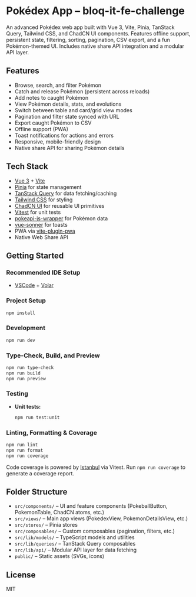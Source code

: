 # Pokédex App – bloq-it-fe-challenge

An advanced Pokédex web app built with Vue 3, Vite, Pinia, TanStack Query, Tailwind CSS, and ChadCN UI components. Features offline support, persistent state, filtering, sorting, pagination, CSV export, and a fun Pokémon-themed UI. Includes native share API integration and a modular API layer.

## Features

- Browse, search, and filter Pokémon
- Catch and release Pokémon (persistent across reloads)
- Add notes to caught Pokémon
- View Pokémon details, stats, and evolutions
- Switch between table and card/grid view modes
- Pagination and filter state synced with URL
- Export caught Pokémon to CSV
- Offline support (PWA)
- Toast notifications for actions and errors
- Responsive, mobile-friendly design
- Native share API for sharing Pokémon details

## Tech Stack

- [Vue 3](https://vuejs.org/) + [Vite](https://vitejs.dev/)
- [Pinia](https://pinia.vuejs.org/) for state management
- [TanStack Query](https://tanstack.com/query/latest) for data fetching/caching
- [Tailwind CSS](https://tailwindcss.com/) for styling
- [ChadCN UI](https://ui.shadcn.com/) for reusable UI primitives
- [Vitest](https://vitest.dev/) for unit tests
- [pokeapi-js-wrapper](https://github.com/PokeAPI/pokeapi-js-wrapper) for Pokémon data
- [vue-sonner](https://github.com/emilkowalski/vue-sonner) for toasts
- PWA via [vite-plugin-pwa](https://vite-plugin-pwa.netlify.app/)
- Native Web Share API

## Getting Started

### Recommended IDE Setup

- [VSCode](https://code.visualstudio.com/) + [Volar](https://marketplace.visualstudio.com/items?itemName=Vue.volar)

### Project Setup

```sh
npm install
```

### Development

```sh
npm run dev
```

### Type-Check, Build, and Preview

```sh
npm run type-check
npm run build
npm run preview
```

### Testing

- **Unit tests:**
  ```sh
  npm run test:unit
  ```

### Linting, Formatting & Coverage

```sh
npm run lint
npm run format
npm run coverage
```

Code coverage is powered by [Istanbul](https://istanbul.js.org/) via Vitest. Run `npm run coverage` to generate a coverage report.

## Folder Structure

- `src/components/` – UI and feature components (PokeballButton, PokemonTable, ChadCN atoms, etc.)
- `src/views/` – Main app views (PokedexView, PokemonDetailsView, etc.)
- `src/stores/` – Pinia stores
- `src/composables/` – Custom composables (pagination, filters, etc.)
- `src/lib/models/` – TypeScript models and utilities
- `src/lib/queries/` – TanStack Query composables
- `src/lib/api/` – Modular API layer for data fetching
- `public/` – Static assets (SVGs, icons)

## License

MIT
